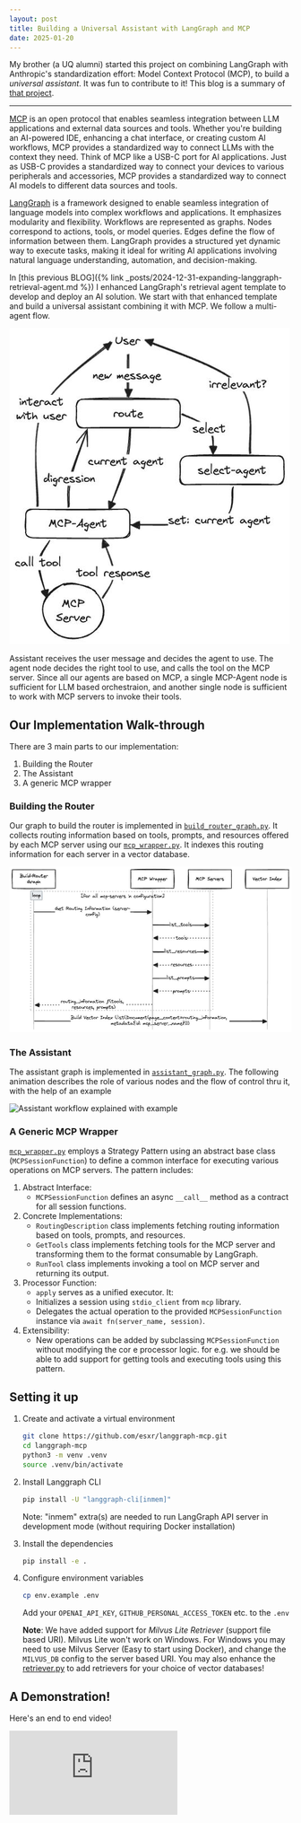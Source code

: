 ```yaml
---
layout: post
title: Building a Universal Assistant with LangGraph and MCP
date: 2025-01-20
---
```


My brother (a UQ alumni) started this project on combining LangGraph with Anthropic's standardization effort: Model Context Protocol (MCP), to build a *universal assistant*. It was fun to contribute to it! This blog is a summary of [that project](https://github.com/esxr/langgraph-mcp).

---

[MCP](https://modelcontextprotocol.io/introduction) is an open protocol that enables seamless integration between LLM applications and external data sources and tools. Whether you're building an AI-powered IDE, enhancing a chat interface, or creating custom AI workflows, MCP provides a standardized way to connect LLMs with the context they need. Think of MCP like a USB-C port for AI applications. Just as USB-C provides a standardized way to connect your devices to various peripherals and accessories, MCP provides a standardized way to connect AI models to different data sources and tools.

[LangGraph](https://langchain-ai.github.io/langgraph/) is a framework designed to enable seamless integration of language models into complex workflows and applications. It emphasizes modularity and flexibility. Workflows are represented as graphs. Nodes correspond to actions, tools, or model queries. Edges define the flow of information between them. LangGraph provides a structured yet dynamic way to execute tasks, making it ideal for writing AI applications involving natural language understanding, automation, and decision-making.

In [this previous BLOG]({% link _posts/2024-12-31-expanding-langgraph-retrieval-agent.md %}) I enhanced LangGraph's retrieval agent template to develop and deploy an AI solution. We start with that enhanced template and build a universal assistant combining it with MCP. We follow a multi-agent flow.

![Basic assistant flow](/media/assistant-flow.excalidraw.png)

Assistant receives the user message and decides the agent to use. The agent node decides the right tool to use, and calls the tool on the MCP server. Since all our agents are based on MCP, a single MCP-Agent node is sufficient for LLM based orchestraion, and another single node is sufficient to work with MCP servers to invoke their tools.

## Our Implementation Walk-through

There are 3 main parts to our implementation:
1. Building the Router
2. The Assistant
3. A generic MCP wrapper

### Building the Router

Our graph to build the router is implemented in [`build_router_graph.py`](https://github.com/esxr/langgraph-mcp/blob/main/src/langgraph_mcp/build_router_graph.py). It collects routing information based on tools, prompts, and resources offered by each MCP server using our [`mcp_wrapper.py`](https://github.com/esxr/langgraph-mcp/blob/main/src/langgraph_mcp/mcp_wrapper.py). It indexes this routing information for each server in a vector database.

<!--
```mermaid
sequenceDiagram
  participant G as Build-Router<br/>Graph
  participant MW as MCP Wrapper
  participant MS as MCP Servers
  participant V as Vector Index

  loop for all mcp-servers in config
  G ->> MW: Get Routing Information (server-config)
  MW ->> MS: list_tools
  MS --) MW: tools
  MW ->> MS: list_resources
  MS --) MW: resources
  MW ->> MS: list_prompts
  MS --) MW: prompts
  MW --) G: routing_information 𝒇(tools, resources, prompts)
  end
  G ->> V: Build Vector Index (list(Document(page_content=routing_information, metadata{id: mcp_server_name})))
```
-->

![Build Router Sequence Diagram](/media/build-router-sequence.excalidraw.png)


### The Assistant

The assistant graph is implemented in [`assistant_graph.py`](https://github.com/esxr/langgraph-mcp/blob/main/src/langgraph_mcp/assistant_graph.py). The following animation describes the role of various nodes and the flow of control thru it, with the help of an example

![Assistant workflow explained with example](/media/langgraph-assistant-mcp.gif)
### A Generic MCP Wrapper

[`mcp_wrapper.py`](https://github.com/esxr/langgraph-mcp/blob/main/src/langgraph_mcp/mcp_wrapper.py) employs a Strategy Pattern using an abstract base class (`MCPSessionFunction`) to define a common interface for executing various operations on MCP servers. The pattern includes:
1.  Abstract Interface:
    - `MCPSessionFunction` defines an async `__call__` method as a contract for all session functions.
2.  Concrete Implementations:
    - `RoutingDescription` class implements fetching routing information based on tools, prompts, and resources.
    - `GetTools` class implements fetching tools for the MCP server and transforming them to the format consumable by LangGraph.
    - `RunTool` class implements invoking a tool on MCP server and returning its output.
3.  Processor Function:
    - `apply` serves as a unified executor. It:
    - Initializes a session using `stdio_client` from `mcp` library.
    - Delegates the actual operation to the provided `MCPSessionFunction` instance via `await fn(server_name, session)`.
4.  Extensibility:
    - New operations can be added by subclassing `MCPSessionFunction` without modifying the cor    e processor logic. for e.g. we should be able to add support for getting tools and executing tools using this pattern.

## Setting it up

1.  Create and activate a virtual environment
    ```bash
    git clone https://github.com/esxr/langgraph-mcp.git
    cd langgraph-mcp
    python3 -m venv .venv
    source .venv/bin/activate
    ```

2.  Install Langgraph CLI
    ```bash
    pip install -U "langgraph-cli[inmem]"
    ```
    Note: "inmem" extra(s) are needed to run LangGraph API server in development mode (without requiring Docker installation)

3.  Install the dependencies
    ```bash
    pip install -e .
    ```

4.  Configure environment variables
    ```bash
    cp env.example .env
    ```

    Add your `OPENAI_API_KEY`, `GITHUB_PERSONAL_ACCESS_TOKEN` etc. to the `.env`

    **Note**: We have added support for *Milvus Lite Retriever* (support file based URI). Milvus Lite won't work on Windows. For Windows you may need to use Milvus Server (Easy to start using Docker), and change the `MILVUS_DB` config to the server based URI. You may also enhance the [retriever.py](https://github.com/esxr/langgraph-mcp/blob/main/src/langgraph_mcp/retriever.py) to add retrievers for your choice of vector databases!

## A Demonstration!

Here's an end to end video!

<iframe src="https://www.youtube.com/embed/y6MG-aZqmFw" frameborder="0" allow="autoplay; encrypted-media" allowfullscreen></iframe>